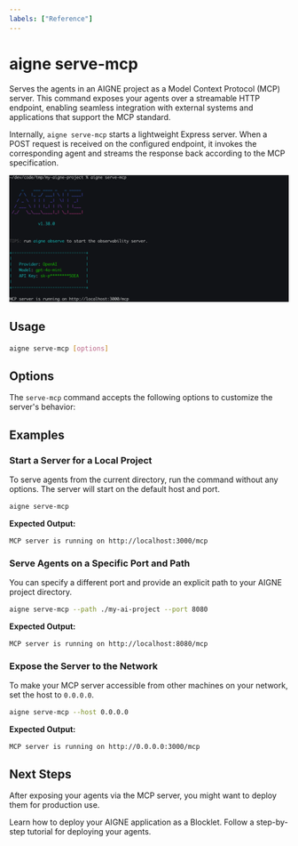 ```yaml
---
labels: ["Reference"]
---
```


# aigne serve-mcp

Serves the agents in an AIGNE project as a Model Context Protocol (MCP) server. This command exposes your agents over a streamable HTTP endpoint, enabling seamless integration with external systems and applications that support the MCP standard.

Internally, `aigne serve-mcp` starts a lightweight Express server. When a POST request is received on the configured endpoint, it invokes the corresponding agent and streams the response back according to the MCP specification.

![Running the MCP Service](../assets/run-mcp-service.png)

## Usage

```bash Basic Usage icon=lucide:terminal
aigne serve-mcp [options]
```

## Options

The `serve-mcp` command accepts the following options to customize the server's behavior:

<x-field data-name="--path, --url" data-type="string" data-default="." data-desc="Path to the local agents directory or a URL to a remote AIGNE project."></x-field>

<x-field data-name="--host" data-type="string" data-default="localhost" data-desc="Host to run the MCP server on. Use `0.0.0.0` to expose the server publicly to the network."></x-field>

<x-field data-name="--port" data-type="number" data-default="3000" data-desc="Port for the MCP server. The command respects the `PORT` environment variable if set; otherwise, it defaults to 3000."></x-field>

<x-field data-name="--pathname" data-type="string" data-default="/mcp" data-desc="The URL path for the MCP service endpoint."></x-field>

<x-field data-name="--aigne-hub-url" data-type="string" data-desc="A custom AIGNE Hub service URL, used for fetching remote agent definitions or models."></x-field>

## Examples

### Start a Server for a Local Project

To serve agents from the current directory, run the command without any options. The server will start on the default host and port.

```bash Start Server in Current Directory icon=lucide:play-circle
aigne serve-mcp
```

**Expected Output:**

```text Console Output icon=lucide:server
MCP server is running on http://localhost:3000/mcp
```

### Serve Agents on a Specific Port and Path

You can specify a different port and provide an explicit path to your AIGNE project directory.

```bash Start Server with Custom Port and Path icon=lucide:play-circle
aigne serve-mcp --path ./my-ai-project --port 8080
```

**Expected Output:**

```text Console Output icon=lucide:server
MCP server is running on http://localhost:8080/mcp
```

### Expose the Server to the Network

To make your MCP server accessible from other machines on your network, set the host to `0.0.0.0`.

```bash Expose Server Publicly icon=lucide:play-circle
aigne serve-mcp --host 0.0.0.0
```

**Expected Output:**

```text Console Output icon=lucide:server
MCP server is running on http://0.0.0.0:3000/mcp
```

## Next Steps

After exposing your agents via the MCP server, you might want to deploy them for production use.

<x-cards>
  <x-card data-title="aigne deploy Command" data-icon="lucide:ship" data-href="/command-reference/deploy">
    Learn how to deploy your AIGNE application as a Blocklet.
  </x-card>
  <x-card data-title="Deploying Agents Guide" data-icon="lucide:book-open-check" data-href="/guides/deploying-agents">
    Follow a step-by-step tutorial for deploying your agents.
  </x-card>
</x-cards>